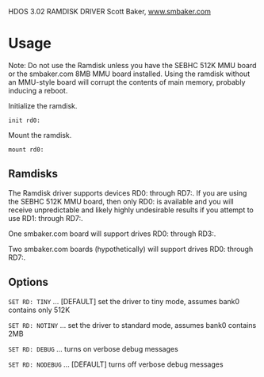HDOS 3.02 RAMDISK DRIVER
Scott Baker, www.smbaker.com

# Usage

Note: Do not use the Ramdisk unless you have the SEBHC 512K MMU board
or the smbaker.com 8MB MMU board installed. Using the ramdisk without
an MMU-style board will corrupt the contents of main memory, probably
inducing a reboot.

Initialize the ramdisk.

```HDOS
init rd0:
```

Mount the ramdisk.

```HDOS
mount rd0:
```

## Ramdisks

The Ramdisk driver supports devices RD0: through RD7:. If you are using the SEBHC 512K
MMU board, then only RD0: is available and you will receive unpredictable and likely highly
undesirable results if you attempt to use RD1: through RD7:.

One smbaker.com board will support drives RD0: through RD3:.

Two smbaker.com boards (hypothetically) will support drives RD0: through RD7:.

## Options

`SET RD: TINY` ... [DEFAULT] set the driver to tiny mode, assumes bank0 contains only 512K

`SET RD: NOTINY` ... set the driver to standard mode, assumes bank0 contains 2MB

`SET RD: DEBUG` ... turns on verbose debug messages

`SET RD: NODEBUG` ... [DEFAULT] turns off verbose debug messages
